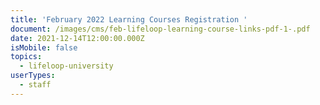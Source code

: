 ```yaml
---
title: 'February 2022 Learning Courses Registration '
document: /images/cms/feb-lifeloop-learning-course-links-pdf-1-.pdf
date: 2021-12-14T12:00:00.000Z
isMobile: false
topics:
  - lifeloop-university
userTypes:
  - staff
---
```

